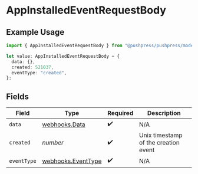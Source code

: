 # AppInstalledEventRequestBody

## Example Usage

```typescript
import { AppInstalledEventRequestBody } from "@pushpress/pushpress/models/webhooks";

let value: AppInstalledEventRequestBody = {
  data: {},
  created: 521037,
  eventType: "created",
};
```

## Fields

| Field                                                    | Type                                                     | Required                                                 | Description                                              |
| -------------------------------------------------------- | -------------------------------------------------------- | -------------------------------------------------------- | -------------------------------------------------------- |
| `data`                                                   | [webhooks.Data](../../models/webhooks/data.md)           | :heavy_check_mark:                                       | N/A                                                      |
| `created`                                                | *number*                                                 | :heavy_check_mark:                                       | Unix timestamp of the creation event                     |
| `eventType`                                              | [webhooks.EventType](../../models/webhooks/eventtype.md) | :heavy_check_mark:                                       | N/A                                                      |
